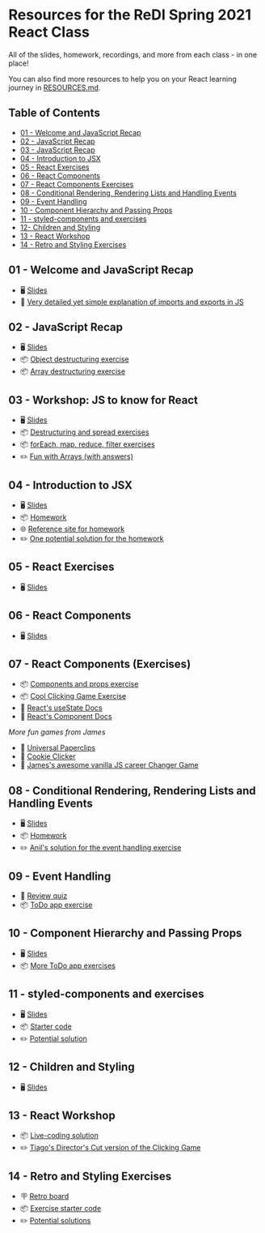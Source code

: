 # Resources for the ReDI Spring 2021 React Class

All of the slides, homework, recordings, and more from each class - in one place! 

You can also find more resources to help you on your React learning journey in [RESOURCES.md](./RESOURCES.md).

## Table of Contents

- [01 - Welcome and JavaScript Recap](#01---welcome-and-javascript-recap)
- [02 - JavaScript Recap](#01---javascript-recap)
- [03 - JavaScript Recap](#03---workshop-js-to-know-for-react)
- [04 - Introduction to JSX](#04---introduction-to-jsx)
- [05 - React Exercises](#05---react-exercises)
- [06 - React Components](#06---react-components)
- [07 - React Components Exercises](#07---react-components-exercises)
- [08 - Conditional Rendering, Rendering Lists and Handling Events](#08---conditional-rendering-rendering-lists-and-handling-events)
- [09 - Event Handling](#09---event-handling)
- [10 - Component Hierarchy and Passing Props](#10--component-hierarchy-and-passing-props)
- [11 - styled-components and exercises](#11--styled-components-and-exercises)
- [12- Children and Styling](#12---children-and-styling)
- [13 - React Workshop](#13---react-workshop)
- [14 - Retro and Styling Exercises](#14---retro-and-styling-exercises)


## 01 - Welcome and JavaScript Recap

- 🖥  [Slides](https://docs.google.com/presentation/d/1XwpGyjgvvc6HPFbaBBRd7-KJzZWPC_umfSITtjXBpxA/edit?usp=sharing)
- 📝 [Very detailed yet simple explanation of imports and exports in JS](https://javascript.info/import-export)

## 02 - JavaScript Recap

- 🖥  [Slides](https://docs.google.com/presentation/d/1nW1svdquV8yyv6oOL7eWV99z15BRheMroc1_mXK4s0o/edit#slide=id.gc38bd7d9bd_0_446)
- 📦 [Object destructuring exercise](https://codesandbox.io/s/object-destructuring-xlj5l?file=/src/App.js)
- 📦 [Array destructuring exercise](https://codesandbox.io/s/array-destructuring-335bk?file=/src/App.js)

## 03 - Workshop: JS to know for React

- 🖥  [Slides](https://docs.google.com/presentation/d/1MB9AaCyRVAjUNrixk78ezHAVR8d2IZyb44jXdCwxR-0/edit#slide=id.gc566285963_0_219)
- 📦 [Destructuring and spread exercises](https://codesandbox.io/s/js-for-react-destructuring-and-spread-d1of5)
- 📦 [forEach, map, reduce, filter exercises](https://codesandbox.io/s/js-for-react-foreach-map-reduce-filter-3pmzx)
- ✏️ [Fun with Arrays (with answers)](https://codesandbox.io/s/fun-with-arrays-with-answers-3p8tv?file=/src/App.js)

## 04 - Introduction to JSX

- 🖥  [Slides](https://docs.google.com/presentation/d/1ODDEITggZ5zdOkYu-s-XwZkSBqRqhPuXpuwsE5Ng0oU/edit?usp=sharing)
- 📦 [Homework](https://codesandbox.io/s/redi-react-2021-jsx-homework-5qu7v)
- 🌐 [Reference site for homework](https://redi-react-2021-jsx-homework.netlify.app/)
- ✏️ [One potential solution for the homework](https://codesandbox.io/s/redi-react-2021-jsx-solution-gsli2)

## 05 - React Exercises

- 🖥  [Slides](https://docs.google.com/presentation/d/1RJPFhgKsk146fmrrQCyjQHtEy665fBAZW0u0mlCtwaw/edit#slide=id.gc38bd7d9bd_0_446) 

## 06 - React Components

- 🖥  [Slides](https://docs.google.com/presentation/d/1yRmWXFaqVZ1ekhrNV3OGp4t6loph1IHujylr3FjXuWM/edit#slide=id.gc38bd7d9bd_0_446)

## 07 - React Components (Exercises)

- 📦 [Components and props exercise](https://codesandbox.io/s/zoo-cards-mhgx8)
- 📦 [Cool Clicking Game Exercise](https://codesandbox.io/s/cool-clicking-game-exercise-3lrep?file=/src/App.js)
- 📝 [React's useState Docs](https://reactjs.org/docs/hooks-state.html)
- 📝 [React's Component Docs](https://reactjs.org/docs/components-and-props.html)

_More fun games from James_
- 📎 [Universal Paperclips](https://www.decisionproblem.com/paperclips/index2.html)
- 🍪 [Cookie Clicker](https://orteil.dashnet.org/cookieclicker/)
- 🍦 [James's awesome vanilla JS career Changer Game](https://codepen.io/crushford/pen/BMRpve)

## 08 - Conditional Rendering, Rendering Lists and Handling Events

- 🖥  [Slides](https://docs.google.com/presentation/d/1Co3je-0xOGOWNFvoiQjAb3RZhtF4YfOo0kTq0c0asUM/edit#slide=id.g641d900745_8_1)
- 📦  [Homework](https://codesandbox.io/s/portfolio-skills-list-unnwl)
- ✏️ [Anil's solution for the event handling exercise](https://codesandbox.io/s/event-handlers-forked-yd1nd)

## 09 - Event Handling

- 🏁 [Review quiz](https://kahoot.it/challenge/03404603?challenge-id=ccaf4dd8-8059-4c09-8226-c2affa4f1a45_1617126698005)
- 📦 [ToDo app exercise](https://codesandbox.io/s/redi-week-05-exercises-wplqq?file=/src/App.js)

## 10 - Component Hierarchy and Passing Props

- 🖥 [Slides](https://docs.google.com/presentation/d/1DvmaVRvEOMjpUeyK0T4ppLAMAfPjek8lmdE8C6j1Hqc/edit#slide=id.g9d90a069b6_0_349)
- 📦  [More ToDo app exercises](https://codesandbox.io/s/redi-week-05-exercises-forked-lb6bd?file=/src/ToDoApp.js)

## 11 - styled-components and exercises

- 🖥 [Slides](https://docs.google.com/presentation/d/1HDfd8eKdHhbaVfA7XO_rI3JeXcrL0rXZbhLf0k2PPi4/edit#slide=id.g9d90a069b6_0_358)
- 📦 [Starter code](https://codesandbox.io/s/15ynf)
- ✏️ [Potential solution](https://codesandbox.io/s/redi-session-11-todo-solution-fwu3k)

## 12 - Children and Styling

- 🖥 [Slides](https://docs.google.com/presentation/d/1Z1Il2OWFKR3vto_Xuy0QccEVEB9kuVvTubV0eKPQq-o/edit)

## 13 - React Workshop

- 📦 [Live-coding solution](https://codesandbox.io/s/cool-clicking-game-exercise-forked-fj1g3)
- ✏️ [Tiago's Director's Cut version of the Clicking Game](https://codesandbox.io/s/cool-clicking-game-exercise-directors-cut-rifp0)


## 14 - Retro and Styling Exercises

- 🪧 [Retro board](https://www.reetro.app/board/5fd735290341a30016e5343c/6075bcb2444393001631c236)
- 📦 [Exercise starter code](https://codesandbox.io/s/p9qho)
- ✏️ [Potential solutions](https://codesandbox.io/s/ghrgo)
